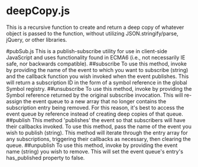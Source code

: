 # deepCopy.js
This is a recursive function to create and return a deep copy of whatever object is passed to the function, without utilizing JSON.stringify/parse, jQuery, or other libraries.

#pubSub.js
This is a publish-subscribe utility for use in client-side JavaScript and uses functionality found in ECMA6 (i.e., not necessarily IE safe, nor backwards compatible).
##subscribe
To use this method, invoke by providing the name of the event to which you want to subscribe (string) and the callback function you wish invoked when the event publishes. This will return a subscription ID in the form of a symbol reference in the global Symbol registry.
##unsubscribe
To use this method, invoke by providing the Symbol reference returned by the original subscribe invocation. This will re-assign the event queue to a new array that no longer contains the subscription entry being removed. For this reason, it's best to access the event queue by reference instead of creating deep copies of that queue.
##publish
This method 'publishes' the event so that subscribers will have their callbacks invoked. To use this method, pass the name of the event you wish to publish (string). This method will iterate through the entry array for any subscriptions, triggering their callbacks as necessary, then clearing the queue.
##unpublish
To use this method, invoke by providing the event name (string) you wish to remove. This will set the event queue's entry's has_published property to false.
